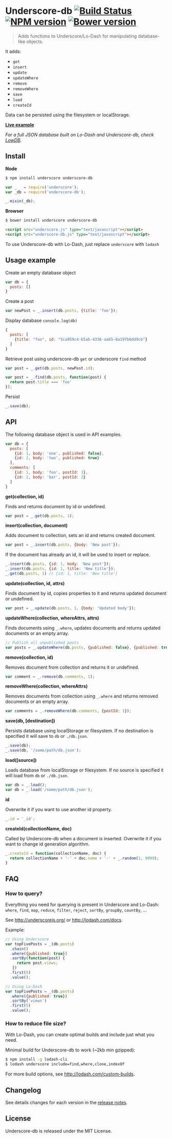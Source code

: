 # Underscore-db [![Build Status](https://travis-ci.org/typicode/underscore-db.svg)](https://travis-ci.org/typicode/underscore-db) [![NPM version](https://badge.fury.io/js/underscore-db.svg)](http://badge.fury.io/js/underscore-db) [![Bower version](https://badge.fury.io/bo/underscore-db.svg)](http://badge.fury.io/bo/underscore-db)

> Adds functions to Underscore/Lo-Dash for manipulating database-like objects.

It adds:
* `get`
* `insert`
* `update`
* `updateWhere`
* `remove`
* `removeWhere`
* `save`
* `load`
* `createId`

Data can be persisted using the filesystem or localStorage.

__[Live example](http://typicode.github.io/underscore-db/)__

_For a full JSON database built on Lo-Dash and Underscore-db, check [LowDB](https://github.com/typicode/lowdb)._

## Install

__Node__

```bash
$ npm install underscore underscore-db
```

```javascript
var _   = require('underscore');
var _db = require('underscore-db');

_.mixin(_db);
```

__Browser__

```bash
$ bower install underscore underscore-db
```

```html
<script src="underscore.js" type="text/javascript"></script>
<script src="underscore-db.js" type="text/javascript"></script>
```

To use Underscore-db with Lo-Dash, just replace `underscore` with `lodash`

## Usage example

Create an empty database object

```javascript
var db = {
  posts: []
}
```

Create a post

```javascript
var newPost = _.insert(db.posts, {title: 'foo'});
```

Display database `console.log(db)`

```javascript
{
  posts: [
    {title: "foo", id: "5ca959c4-b5ab-4336-aa65-8a197b6dd9cb"}
  ]
}
```

Retrieve post using underscore-db `get` or underscore `find` method

```javascript
var post = _.get(db.posts, newPost.id);

var post = _.find(db.posts, function(post) {
  return post.title === 'foo'
});
```

Persist

```javascript
_.save(db);
```

## API

The following database object is used in API examples.

```javascript
var db = {
  posts: [
    {id: 1, body: 'one', published: false},
    {id: 2, body: 'two', published: true}
  ],
  comments: [
    {id: 1, body: 'foo', postId: 1},
    {id: 2, body: 'bar', postId: 2}
  ]
}
```

__get(collection, id)__

Finds and returns document by id or undefined.

```javascript
var post = _.get(db.posts, 1);
```

__insert(collection, document)__

Adds document to collection, sets an id and returns created document.

```javascript
var post = _.insert(db.posts, {body: 'New post'});
```

If the document has already an id, it will be used to insert or replace.

```javascript
_.insert(db.posts, {id: 1, body: 'New post'});
_.insert(db.posts, {id: 1, title: 'New title'});
_.get(db.posts, 1) // {id: 1, title: 'New title'}
```

__update(collection, id, attrs)__

Finds document by id, copies properties to it and returns updated document or undefined.

```javascript
var post = _.update(db.posts, 1, {body: 'Updated body'});
```

__updateWhere(collection, whereAttrs, attrs)__

Finds documents using `_.where`, updates documents and returns updated documents or an empty array.

```javascript
// Publish all unpublished posts
var posts = _.updateWhere(db.posts, {published: false}, {published: true});
```

__remove(collection, id)__

Removes document from collection and returns it or undefined.

```javascript
var comment = _.remove(db.comments, 1);
```

__removeWhere(collection, whereAttrs)__

Removes documents from collection using `_.where` and returns removed documents or an empty array.

```javascript
var comments = _.removeWhere(db.comments, {postId: 1});
```

__save(db, [destination])__

Persists database using localStorage or filesystem. If no destination is specified it will save to `db` or `./db.json`.

```javascript
_.save(db);
_.save(db, '/some/path/db.json');
```

__load([source])__

Loads database from localStorage or filesystem. If no source is specified it will load from `db` or `./db.json`.

```javascript
var db = _.load();
var db = _.load('/some/path/db.json');
```

__id__

Overwrite it if you want to use another id property.

```javascript
_.id = '_id';
```

__createId(collectionName, doc)__

Called by Underscore-db when a document is inserted. Overwrite it if you want to change id generation algorithm.

```javascript
_.createId = function(collectionName, doc) {
  return collectionName + '-' + doc.name + '-' + _.random(1, 9999);
}
```

## FAQ

### How to query?

Everything you need for querying is present in Underscore and Lo-Dash: `where`, ```find```, ```map```, ```reduce```, ```filter```, ```reject```, ```sortBy```, ```groupBy```, ```countBy```, ...

See http://underscorejs.org/ or http://lodash.com/docs.

Example:

```javascript
// Using Underscore
var topFivePosts = _(db.posts)
  .chain()
  .where({published: true})
  .sortBy(function(post) {
     return post.views;
   })
  .first(5)
  .value();

// Using Lo-Dash
var topFivePosts = _(db.posts)
  .where({published: true})
  .sortBy('views')
  .first(5)
  .value();
```

### How to reduce file size?

With Lo-Dash, you can create optimal builds and include just what you need.

Minimal build for Underscore-db to work (~2kb min gzipped):

```bash
$ npm install -g lodash-cli
$ lodash underscore include=find,where,clone,indexOf
```

For more build options, see http://lodash.com/custom-builds.

## Changelog

See details changes for each version in the [release notes](https://github.com/typicode/underscore-db/releases).

## License

Underscore-db is released under the MIT License.
